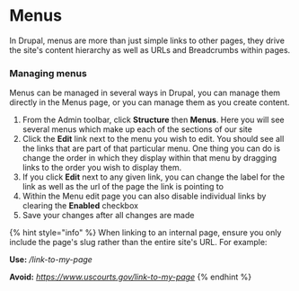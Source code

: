 # Menus

In Drupal, menus are more than just simple links to other pages, they drive the site's content hierarchy as well as URLs and Breadcrumbs within pages.

### Managing menus

Menus can be managed in several ways in Drupal, you can manage them directly in the Menus page, or you can manage them as you create content.

1. From the Admin toolbar, click **Structure** then **Menus**. Here you will see several menus which make up each of the sections of our site
2. Click the **Edit** link next to the menu you wish to edit. You should see all the links that are part of that particular menu. One thing you can do is change the order in which they display within that menu by dragging links to the order you wish to display them.
3. If you click **Edit** next to any given link, you can change the label for the link as well as the url of the page the link is pointing to
4. Within the Menu edit page you can also disable individual links by clearing the **Enabled** checkbox
5. Save your changes after all changes are made



{% hint style="info" %}
When linking to an internal page, ensure you only include the page's slug rather than the entire site's URL.  For example:

**Use:** _/link-to-my-page_

**Avoid:** _https://www.uscourts.gov/link-to-my-page_
{% endhint %}
